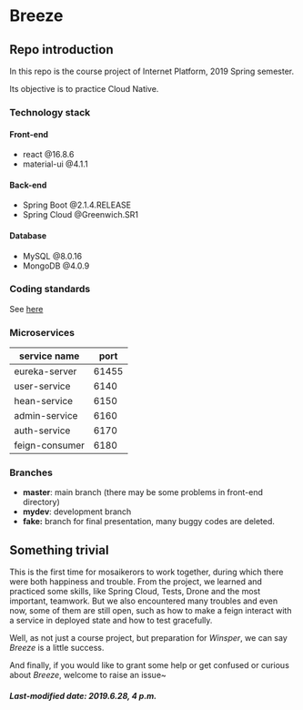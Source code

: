 # Breeze

## Repo introduction

In this repo is the course project of Internet Platform, 2019 Spring semester. 

Its objective is to practice Cloud Native.

### Technology stack

#### Front-end

+ react @16.8.6
+ material-ui @4.1.1

#### Back-end

+ Spring Boot @2.1.4.RELEASE
+ Spring Cloud @Greenwich.SR1

#### Database

+ MySQL @8.0.16
+ MongoDB @4.0.9

### Coding standards

See [here](./Java-Style-Guide.md)

### Microservices

| service name   | port  |
| -------------- | ----- |
| eureka-server  | 61455 |
| user-service   | 6140  |
| hean-service   | 6150  |
| admin-service  | 6160  |
| auth-service   | 6170  |
| feign-consumer | 6180  |

### Branches

+ **master**: main branch (there may be some problems in front-end directory)
+ **mydev**: development branch
+ **fake:** branch for final presentation, many buggy codes are deleted.

## Something trivial

This is the first time for mosaikerors to work together, during which there were both happiness and trouble. From the project, we learned and practiced some skills, like Spring Cloud, Tests, Drone and the most important, teamwork. But we also encountered many troubles and even now, some of them are still open, such as how to make a feign interact with a service in deployed state and how to test gracefully.

Well, as not just a course project, but preparation for *Winsper*, we can say *Breeze* is a little success.

And finally, if you would like to grant some help or get confused or curious about *Breeze*, welcome to raise an issue~ 

##### Last-modified date: 2019.6.28, 4 p.m.

